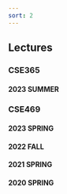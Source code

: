 ```yaml
---
sort: 2
---
```


## Lectures

### CSE365 
#### 2023 SUMMER


### CSE469 

#### 2023 SPRING


#### 2022 FALL


#### 2021 SPRING


#### 2020 SPRING
